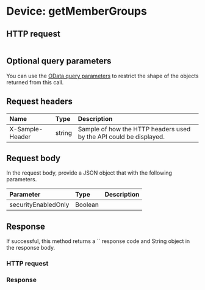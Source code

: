 # Device: getMemberGroups


## HTTP request
```http

```
## Optional query parameters
You can use the [OData query parameters](odata-optional-query-parameters.md) to restrict the shape of the objects returned from this call.
## Request headers
| Name       | Type | Description|
|:-----------|:------|:----------|
| X-Sample-Header  | string  | Sample of how the HTTP headers used by the API could be displayed.|

## Request body
In the request body, provide a JSON object that with the following parameters.

| Parameter	   | Type	|Description|
|:---------------|:--------|:-----------|
|securityEnabledOnly|Boolean||

## Response
If successful, this method returns a `` response code and String object in the response body.
### HTTP request
### Response
